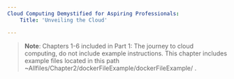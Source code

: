 ```yaml
---
Cloud Computing Demystified for Aspiring Professionals:
    Title: 'Unveiling the Cloud'

---
```


>**Note**: Chapters 1-6 included in Part 1: The journey to cloud computing, do not include example instructions. This chapter includes example files located in this path ~Allfiles/Chapter2/dockerFileExample/dockerFileExample/ .
